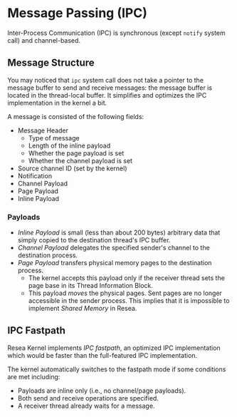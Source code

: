 # Message Passing (IPC)
Inter-Process Communication (IPC) is synchronous (except `notify` system call)
and channel-based.

## Message Structure
You may noticed that `ipc` system call does not take a pointer to the message buffer
to send and receive messages: the message buffer is located in the thread-local buffer. It
simplifies and optimizes the IPC implementation in the kernel a bit.

A message is consisted of the following fields:

- Message Header
  - Type of message
  - Length of the inline payload
  - Whether the page payload is set
  - Whether the channel payload is set
- Source channel ID (set by the kernel)
- Notification
- Channel Payload
- Page Payload
- Inline Payload

### Payloads
- *Inline Payload* is small (less than about 200 bytes) arbitrary data that
  simply copied to the destination thread's IPC buffer.
- *Channel Payload* delegates the specified sender's channel to the destination
  process.
- *Page Payload* transfers physical memory pages to the destination process.
  - The kernel accepts this payload only if the receiver thread sets the
    page base in its Thread Information Block.
  - This payload *moves* the physical pages. Sent pages are no longer
    accessible in the sender process. This implies that it is impossible to
    implement *Shared Memory* in Resea.


## IPC Fastpath
Resea Kernel implements *IPC fastpath*, an optimized IPC implementation which
would be faster than the full-featured IPC implementation.

The kernel automatically switches to the fastpath mode if some conditions are met including:
- Payloads are inline only (i.e., no channel/page payloads).
- Both send and receive operations are specified.
- A receiver thread already waits for a message.
